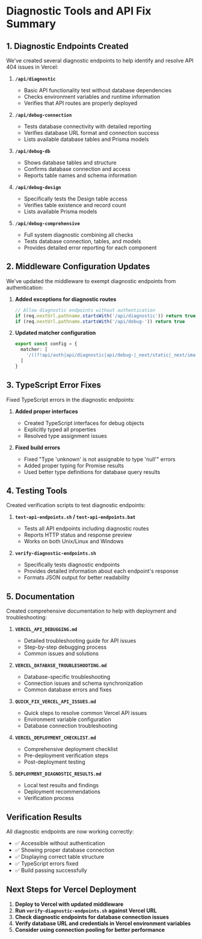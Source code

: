# Diagnostic Tools and API Fix Summary

## 1. Diagnostic Endpoints Created

We've created several diagnostic endpoints to help identify and resolve API 404 issues in Vercel:

1. **`/api/diagnostic`**
   - Basic API functionality test without database dependencies
   - Checks environment variables and runtime information
   - Verifies that API routes are properly deployed

2. **`/api/debug-connection`**
   - Tests database connectivity with detailed reporting
   - Verifies database URL format and connection success
   - Lists available database tables and Prisma models

3. **`/api/debug-db`**
   - Shows database tables and structure
   - Confirms database connection and access
   - Reports table names and schema information

4. **`/api/debug-design`**
   - Specifically tests the Design table access
   - Verifies table existence and record count
   - Lists available Prisma models

5. **`/api/debug-comprehensive`**
   - Full system diagnostic combining all checks
   - Tests database connection, tables, and models
   - Provides detailed error reporting for each component

## 2. Middleware Configuration Updates

We've updated the middleware to exempt diagnostic endpoints from authentication:

1. **Added exceptions for diagnostic routes**
   ```typescript
   // Allow diagnostic endpoints without authentication
   if (req.nextUrl.pathname.startsWith('/api/diagnostic')) return true
   if (req.nextUrl.pathname.startsWith('/api/debug-')) return true
   ```

2. **Updated matcher configuration**
   ```typescript
   export const config = {
     matcher: [
       '/((?!api/auth|api/diagnostic|api/debug-|_next/static|_next/image|favicon.ico|.*\\.png$|.*\\.svg$).*)',
     ]
   }
   ```

## 3. TypeScript Error Fixes

Fixed TypeScript errors in the diagnostic endpoints:

1. **Added proper interfaces**
   - Created TypeScript interfaces for debug objects
   - Explicitly typed all properties
   - Resolved type assignment issues

2. **Fixed build errors**
   - Fixed "Type 'unknown' is not assignable to type 'null'" errors
   - Added proper typing for Promise results
   - Used better type definitions for database query results

## 4. Testing Tools

Created verification scripts to test diagnostic endpoints:

1. **`test-api-endpoints.sh` / `test-api-endpoints.bat`**
   - Tests all API endpoints including diagnostic routes
   - Reports HTTP status and response preview
   - Works on both Unix/Linux and Windows

2. **`verify-diagnostic-endpoints.sh`**
   - Specifically tests diagnostic endpoints
   - Provides detailed information about each endpoint's response
   - Formats JSON output for better readability

## 5. Documentation

Created comprehensive documentation to help with deployment and troubleshooting:

1. **`VERCEL_API_DEBUGGING.md`**
   - Detailed troubleshooting guide for API issues
   - Step-by-step debugging process
   - Common issues and solutions

2. **`VERCEL_DATABASE_TROUBLESHOOTING.md`**
   - Database-specific troubleshooting
   - Connection issues and schema synchronization
   - Common database errors and fixes

3. **`QUICK_FIX_VERCEL_API_ISSUES.md`**
   - Quick steps to resolve common Vercel API issues
   - Environment variable configuration
   - Database connection troubleshooting

4. **`VERCEL_DEPLOYMENT_CHECKLIST.md`**
   - Comprehensive deployment checklist
   - Pre-deployment verification steps
   - Post-deployment testing

5. **`DEPLOYMENT_DIAGNOSTIC_RESULTS.md`**
   - Local test results and findings
   - Deployment recommendations
   - Verification process

## Verification Results

All diagnostic endpoints are now working correctly:

- ✅ Accessible without authentication
- ✅ Showing proper database connection
- ✅ Displaying correct table structure
- ✅ TypeScript errors fixed
- ✅ Build passing successfully

## Next Steps for Vercel Deployment

1. **Deploy to Vercel with updated middleware**
2. **Run `verify-diagnostic-endpoints.sh` against Vercel URL**
3. **Check diagnostic endpoints for database connection issues**
4. **Verify database URL and credentials in Vercel environment variables**
5. **Consider using connection pooling for better performance**
